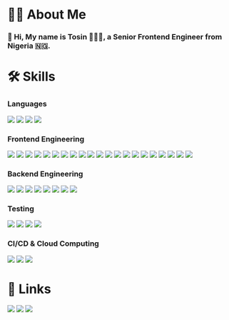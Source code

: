 # 👨🏾 About Me

### 👋 Hi, My name is **Tosin** 👨🏿‍💻, a Senior Frontend Engineer from Nigeria 🇳🇬.

# 🛠 Skills

### Languages

[<img src="https://img.shields.io/badge/javascript-%23323330.svg?style=for-the-badge&logo=javascript&logoColor=%23F7DF1E" >](https://developer.mozilla.org/en-US/docs/Web/JavaScript) [<img src="https://img.shields.io/badge/typescript-%23007ACC.svg?style=for-the-badge&logo=typescript&logoColor=white" >](https://www.typescriptlang.org/) [<img src="https://img.shields.io/badge/-GraphQL-E10098?style=for-the-badge&logo=graphql&logoColor=white" >](https://graphql.org/) [<img src="https://img.shields.io/badge/yaml-%23ffffff.svg?style=for-the-badge&logo=yaml&logoColor=151515" >](https://yaml.org/)

### Frontend Engineering

[<img src="https://img.shields.io/badge/react-%2320232a.svg?style=for-the-badge&logo=react&logoColor=%2361DAFB" >](https://react.dev/) [<img src="https://img.shields.io/badge/Next-black?style=for-the-badge&logo=next.js&logoColor=white" >](https://nextjs.org/) [<img src="https://img.shields.io/badge/Gatsby-%23663399.svg?style=for-the-badge&logo=gatsby&logoColor=white" >](https://www.gatsbyjs.com/) [<img src="https://img.shields.io/badge/-Storybook-FF4785?style=for-the-badge&logo=storybook&logoColor=white" >](https://storybook.js.org/) [<img src="https://img.shields.io/badge/-ApolloGraphQL-311C87?style=for-the-badge&logo=apollo-graphql" >](https://www.apollographql.com/) [<img src="https://img.shields.io/badge/React_Router-CA4245?style=for-the-badge&logo=react-router&logoColor=white" >](https://reactrouter.com/) [<img src="https://img.shields.io/badge/redux-%23593d88.svg?style=for-the-badge&logo=redux&logoColor=white" >](https://redux.js.org/) [<img src="https://img.shields.io/badge/rxjs-%23B7178C.svg?style=for-the-badge&logo=reactivex&logoColor=white" >](https://rxjs.dev/) [<img src="https://img.shields.io/badge/-React%20Query-FF4154?style=for-the-badge&logo=react%20query&logoColor=white" >](https://redux-toolkit.js.org/rtk-query/overview) [<img src="https://img.shields.io/badge/html5-%23E34F26.svg?style=for-the-badge&logo=html5&logoColor=white" >](https://html.com/) [<img src="https://img.shields.io/badge/webpack-%238DD6F9.svg?style=for-the-badge&logo=webpack&logoColor=black" >](https://webpack.js.org/) [<img src="https://img.shields.io/badge/vite-%23646CFF.svg?style=for-the-badge&logo=vite&logoColor=white" >](https://vitejs.dev/) [<img src="https://img.shields.io/badge/GULP-%23CF4647.svg?style=for-the-badge&logo=gulp&logoColor=white" >](https://gulpjs.com/) [<img src="https://img.shields.io/badge/css3-%231572B6.svg?style=for-the-badge&logo=css3&logoColor=white" >](https://developer.mozilla.org/en-US/docs/Web/CSS) [<img src="https://img.shields.io/badge/MUI-%230081CB.svg?style=for-the-badge&logo=mui&logoColor=white" >](https://mui.com/) [<img src="https://img.shields.io/badge/tailwindcss-%2338B2AC.svg?style=for-the-badge&logo=tailwind-css&logoColor=white" >](https://tailwindcss.com/) [<img src="https://img.shields.io/badge/SASS-hotpink.svg?style=for-the-badge&logo=SASS&logoColor=white" >](https://sass-lang.com/) [<img src="https://img.shields.io/badge/styled--components-DB7093?style=for-the-badge&logo=styled-components&logoColor=white" >](https://styled-components.com/) [<img src="https://img.shields.io/badge/chart.js-F5788D.svg?style=for-the-badge&logo=chart.js&logoColor=white" >](https://www.chartjs.org/) [<img src="https://img.shields.io/badge/NPM-%23CB3837.svg?style=for-the-badge&logo=npm&logoColor=white" >](https://www.npmjs.com/) [<img src="https://img.shields.io/badge/yarn-%232C8EBB.svg?style=for-the-badge&logo=yarn&logoColor=white" >](https://yarnpkg.com/) 

### Backend Engineering
[<img src="https://img.shields.io/badge/node.js-6DA55F?style=for-the-badge&logo=node.js&logoColor=white" >](https://nodejs.org/en) [<img src="https://img.shields.io/badge/express.js-%23404d59.svg?style=for-the-badge&logo=express&logoColor=%2361DAFB" >](https://expressjs.com/) [<img src="https://img.shields.io/badge/Socket.io-black?style=for-the-badge&logo=socket.io&badgeColor=010101" >](https://socket.io/) [<img src="https://img.shields.io/badge/MongoDB-%234ea94b.svg?style=for-the-badge&logo=mongodb&logoColor=white" >](https://www.mongodb.com/) [<img src="https://img.shields.io/badge/redis-%23DD0031.svg?style=for-the-badge&logo=redis&logoColor=white" >](https://redis.io/) [<img src="https://img.shields.io/badge/firebase-a08021?style=for-the-badge&logo=firebase&logoColor=ffcd34" >](https://firebase.google.com/) [<img src="https://img.shields.io/badge/-Swagger-%23Clojure?style=for-the-badge&logo=swagger&logoColor=white" >](https://swagger.io/) [<img src="https://img.shields.io/badge/Postman-FF6C37?style=for-the-badge&logo=postman&logoColor=white" >](https://www.postman.com/)

### Testing

[<img src="https://img.shields.io/badge/-jest-%23C21325?style=for-the-badge&logo=jest&logoColor=white" >](https://jestjs.io/) [<img src="https://img.shields.io/badge/-TestingLibrary-%23E33332?style=for-the-badge&logo=testing-library&logoColor=white" >](https://testing-library.com/) [<img src="https://img.shields.io/badge/-cypress-%23E5E5E5?style=for-the-badge&logo=cypress&logoColor=058a5e" >](https://www.cypress.io/) [<img src="https://img.shields.io/badge/-selenium-%43B02A?style=for-the-badge&logo=selenium&logoColor=white" >](https://www.selenium.dev/)

### CI/CD & Cloud Computing

[<img src="https://img.shields.io/badge/github%20actions-%232671E5.svg?style=for-the-badge&logo=githubactions&logoColor=white" >](https://docs.github.com/actions) [<img src="https://img.shields.io/badge/AWS-%23FF9900.svg?style=for-the-badge&logo=amazon-aws&logoColor=white" >](https://aws.amazon.com/) [<img src="https://img.shields.io/badge/vercel-%23000000.svg?style=for-the-badge&logo=vercel&logoColor=white" >](https://vercel.com/)

# 🔗 Links

[<img src="https://img.shields.io/badge/github-%23121011.svg?style=for-the-badge&logo=github&logoColor=white">](https://github.com/tosin-ojo) [<img src="https://img.shields.io/badge/linkedin-%230077B5.svg?style=for-the-badge&logo=linkedin&logoColor=white">](https://www.linkedin.com/in/t0sin0j0/) [<img src="https://img.shields.io/badge/Gmail-D14836?style=for-the-badge&logo=gmail&logoColor=white">](mailto:ojo.oluwatosin.adebayo@gmail.com)

<!---
Tosin-Ojo/Tosin-Ojo is a ✨ special ✨ repository because its `README.md` (this file) appears on your GitHub profile.
You can click the Preview link to take a look at your changes.
--->

